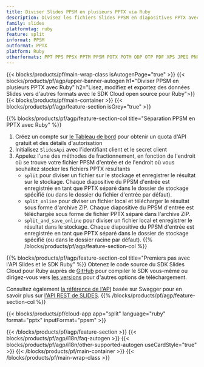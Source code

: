 ```yaml
---
title: Diviser Slides PPSM en plusieurs PPTX via Ruby
description: Divisez les fichiers Slides PPSM en diapositives PPTX avec l'API REST et le SDK Open Source Ruby
family: slides
platformtag: ruby
feature: split
informat: PPSM
outformat: PPTX
platform: Ruby
otherformats: PPT PPS PPSX PPTM PPSM POTX POTM ODP OTP PDF XPS JPEG PNG BMP TIFF SVG HTML5 GIF XAML
---
```


{{< blocks/products/pf/main-wrap-class isAutogenPage="true" >}}
{{< blocks/products/pf/agp/upper-banner-autogen h1="Diviser PPSM en plusieurs PPTX avec Ruby" h2="Lisez, modifiez et exportez des données Slides vers d'autres formats avec le SDK Cloud open source pour Ruby">}}
{{< blocks/products/pf/main-container >}}
{{< blocks/products/pf/agp/feature-section isGrey="true" >}}

{{% blocks/products/pf/agp/feature-section-col title="Séparation PPSM en PPTX avec Ruby" %}}
1. Créez un compte sur <a href="https://dashboard.aspose.cloud/">le Tableau de bord</a> pour obtenir un quota d'API gratuit et des détails d'autorisation
1. Initialisez ```SlidesApi``` avec l'identifiant client et le secret client
1. Appelez l'une des méthodes de fractionnement, en fonction de l'endroit où se trouve votre fichier PPSM d'entrée et de l'endroit où vous souhaitez stocker les fichiers PPTX résultants
    - ```split``` pour diviser un fichier sur le stockage et enregistrer le résultat sur le stockage. Chaque diapositive du PPSM d'entrée est enregistrée en tant que PPTX séparé dans le dossier de stockage spécifié (ou dans le dossier du fichier d'entrée par défaut).
    - ```split_online``` pour diviser un fichier local et télécharger le résultat sous forme d'archive ZIP. Chaque diapositive du PPSM d'entrée est téléchargée sous forme de fichier PPTX séparé dans l'archive ZIP.
    - ```split_and_save_online``` pour diviser un fichier local et enregistrer le résultat dans le stockage. Chaque diapositive du PPSM d'entrée est enregistrée en tant que PPTX séparé dans le dossier de stockage spécifié (ou dans le dossier racine par défaut).
{{% /blocks/products/pf/agp/feature-section-col %}}

{{% blocks/products/pf/agp/feature-section-col title="Premiers pas avec l'API Slides et le SDK Ruby" %}}
Obtenez le code source du SDK Slides Cloud pour Ruby auprès de [GitHub](https://github.com/aspose-slides-cloud/aspose-slides-cloud-ruby) pour compiler le SDK vous-même ou dirigez-vous vers [les versions](https://releases.aspose.cloud/) pour d'autres options de téléchargement.

Consultez également [la référence de l'API](https://apireference.aspose.cloud/slides/) basée sur Swagger pour en savoir plus sur [l'API REST de SLIDES](https://products.aspose.cloud/slides/curl/).
{{% /blocks/products/pf/agp/feature-section-col %}}

{{< blocks/products/pf/cloud-app app="split" language="ruby" format="pptx" inputFormat="ppsm" >}}

{{< /blocks/products/pf/agp/feature-section >}}
{{< blocks/products/pf/agp/i18n/faq-autogen >}}
{{< blocks/products/pf/agp/i18n/other-supported-autogen useCardStyle="true" >}}
{{< /blocks/products/pf/main-container >}}
{{< /blocks/products/pf/main-wrap-class >}}